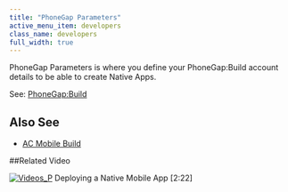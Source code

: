 ```yaml
---
title: "PhoneGap Parameters"
active_menu_item: developers
class_name: developers
full_width: true
---
```



PhoneGap Parameters is where you define your PhoneGap:Build account details to be able to create Native Apps.

See: [PhoneGap:Build](/developers/documentation/ac-mobile-build-phonegap/phonegapbuild/)

## Also See

 - [AC Mobile Build](/developers/documentation/ac-mobile-build-phonegap/ac-mobile-build/)

##Related Video

[![Videos\_P](/img/docs/videos_p.png)](http://www.youtube.com/v/M9hLcnKOj04?autoplay=1&hd=1&fs=1&showsearch=0&rel=0&) Deploying a Native Mobile App [2:22]
